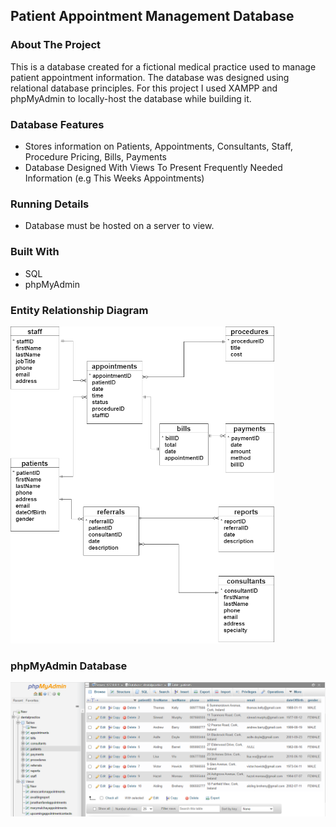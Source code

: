 ## Patient Appointment Management Database


### **About The Project**
This is a database created for a fictional medical practice used to manage patient appointment information. The database was designed using relational database principles. For this project I used XAMPP and phpMyAdmin to locally-host the database while building it.

### **Database Features**
- Stores information on Patients, Appointments, Consultants, Staff, Procedure Pricing, Bills, Payments
- Database Designed With Views To Present Frequently Needed Information (e.g This Weeks Appointments)

### **Running Details**
- Database must be hosted on a server to view.

### **Built With**
- SQL
- phpMyAdmin

### **Entity Relationship Diagram**
![shema](/assets/images/schema.png)

### **phpMyAdmin Database**
![database](/assets/images/dentalpracticedatabase.png)
